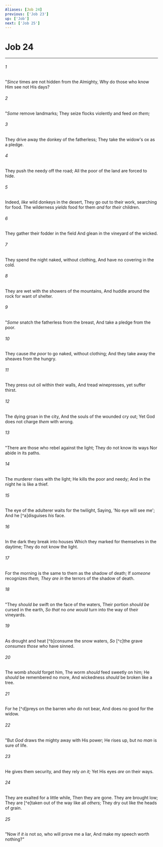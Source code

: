 ```yaml
---
Aliases: [Job 24]
previous: ['Job 23']
up: ['Job']
next: ['Job 25']
---
```

# Job 24

***


###### 1 
"_Since_ times are not hidden from the Almighty, Why do those who know Him see not His days? 

###### 2 
"_Some_ remove landmarks; They seize flocks violently and feed _on them;_ 

###### 3 
They drive away the donkey of the fatherless; They take the widow's ox as a pledge. 

###### 4 
They push the needy off the road; All the poor of the land are forced to hide. 

###### 5 
Indeed, _like_ wild donkeys in the desert, They go out to their work, searching for food. The wilderness _yields_ food for them _and_ for _their_ children. 

###### 6 
They gather their fodder in the field And glean in the vineyard of the wicked. 

###### 7 
They spend the night naked, without clothing, And have no covering in the cold. 

###### 8 
They are wet with the showers of the mountains, And huddle around the rock for want of shelter. 

###### 9 
"_Some_ snatch the fatherless from the breast, And take a pledge from the poor. 

###### 10 
They cause _the poor_ to go naked, without clothing; And they take away the sheaves from the hungry. 

###### 11 
They press out oil within their walls, And tread winepresses, yet suffer thirst. 

###### 12 
The dying groan in the city, And the souls of the wounded cry out; Yet God does not charge _them_ with wrong. 

###### 13 
"There are those who rebel against the light; They do not know its ways Nor abide in its paths. 

###### 14 
The murderer rises with the light; He kills the poor and needy; And in the night he is like a thief. 

###### 15 
The eye of the adulterer waits for the twilight, Saying, 'No eye will see me'; And he [^a]disguises _his_ face. 

###### 16 
In the dark they break into houses Which they marked for themselves in the daytime; They do not know the light. 

###### 17 
For the morning is the same to them as the shadow of death; If _someone_ recognizes _them,_ _They are in_ the terrors of the shadow of death. 

###### 18 
"They _should be_ swift on the face of the waters, Their portion _should be_ cursed in the earth, _So that_ no _one would_ turn into the way of their vineyards. 

###### 19 
As drought and heat [^b]consume the snow waters, _So_ [^c]the grave _consumes those who_ have sinned. 

###### 20 
The womb _should_ forget him, The worm _should_ feed sweetly on him; He _should_ be remembered no more, And wickedness _should_ be broken like a tree. 

###### 21 
For he [^d]preys on the barren _who_ do not bear, And does no good for the widow. 

###### 22 
"But _God_ draws the mighty away with His power; He rises up, but no _man_ is sure of life. 

###### 23 
He gives them security, and they rely _on it;_ Yet His eyes _are_ on their ways. 

###### 24 
They are exalted for a little while, Then they are gone. They are brought low; They are [^e]taken out of the way like all _others;_ They dry out like the heads of grain. 

###### 25 
"Now if _it is_ not _so,_ who will prove me a liar, And make my speech worth nothing?"
